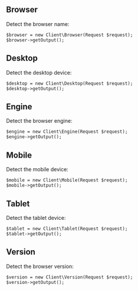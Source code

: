 Browser
-------

Detect the browser name:

```
$browser = new Client\Browser(Request $request);
$browser->getOutput();
```


Desktop
-------

Detect the desktop device:

```
$desktop = new Client\Desktop(Request $request);
$desktop->getOutput();
```


Engine
------

Detect the browser engine:

```
$engine = new Client\Engine(Request $request);
$engine->getOutput();
```


Mobile
------

Detect the mobile device:

```
$mobile = new Client\Mobile(Request $request);
$mobile->getOutput();
```


Tablet
------

Detect the tablet device:

```
$tablet = new Client\Tablet(Request $request);
$tablet->getOutput();
```


Version
-------

Detect the browser version:

```
$version = new Client\Version(Request $request);
$version->getOutput();
```